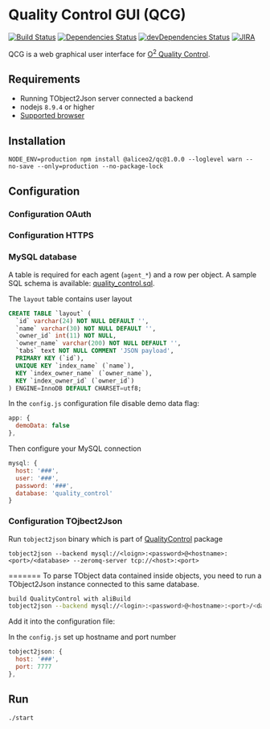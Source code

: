 # Quality Control GUI (QCG)
[![Build Status](https://travis-ci.org/AliceO2Group/WebUi.svg?branch=dev)](https://travis-ci.org/AliceO2Group/WebUi)
[![Dependencies Status](https://david-dm.org/AliceO2Group/WebUi/status.svg?path=QualityControl)](https://david-dm.org/AliceO2Group/WebUi?path=QualityControl)
[![devDependencies Status](https://david-dm.org/AliceO2Group/WebUi/dev-status.svg?path=QualityControl)](https://david-dm.org/AliceO2Group/WebUi?path=QualityControl&type=dev)
[![JIRA](https://img.shields.io/badge/JIRA-issues-blue.svg)](https://alice.its.cern.ch/jira/projects/OGUI)

QCG is a web graphical user interface for [O<sup>2</sup> Quality Control](https://github.com/AliceO2Group/QualityControl).

## Requirements
- Running TObject2Json server connected a backend
- nodejs `8.9.4` or higher
- [Supported browser](https://github.com/AliceO2Group/WebUi/tree/dev/Framework#minimum-browser-version-support)

## Installation
```
NODE_ENV=production npm install @aliceo2/qc@1.0.0 --loglevel warn --no-save --only=production --no-package-lock
```

## Configuration

### Configuration OAuth


### Configuration HTTPS


### MySQL database

A table is required for each agent (`agent_*`) and a row per object. A sample SQL schema is available: [quality_control.sql](./docs/quality_control.sql).

The `layout` table contains user layout
```sql
CREATE TABLE `layout` (
  `id` varchar(24) NOT NULL DEFAULT '',
  `name` varchar(30) NOT NULL DEFAULT '',
  `owner_id` int(11) NOT NULL,
  `owner_name` varchar(200) NOT NULL DEFAULT '',
  `tabs` text NOT NULL COMMENT 'JSON payload',
  PRIMARY KEY (`id`),
  UNIQUE KEY `index_name` (`name`),
  KEY `index_owner_name` (`owner_name`),
  KEY `index_owner_id` (`owner_id`)
) ENGINE=InnoDB DEFAULT CHARSET=utf8;
```

In the `config.js` configuration file disable demo data flag:
```js
app: {
  demoData: false
},
```

Then configure your MySQL connection
```js
mysql: {
  host: '###',
  user: '###',
  password: '###',
  database: 'quality_control'
}
```

### Configuration TOjbect2Json
Run `tobject2json` binary which is part of [QualityControl](https://github.com/AliceO2Group/QualityControl/blob/master/Framework/src/TObject2JsonServer.cxx) package
```
tobject2json --backend mysql://<loign>:<password>@<hostname>:<port>/<database> --zeromq-server tcp://<host>:<port>
```
=======
To parse TObject data contained inside objects, you need to run a TObject2Json instance connected to this same database.

```bash
build QualityControl with aliBuild
tobject2json --backend mysql://<login>:<password>@<hostname>:<port>/<database> --zeromq-server tcp://<host>:<port>
```

Add it into the configuration file:

In the `config.js` set up hostname and port number
```js
tobject2json: {
  host: '###',
  port: 7777
},
```

## Run
```
./start
```
